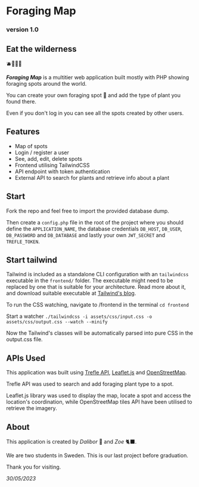 # Foraging Map
### version 1.0

## Eat the wilderness
:blueberries::strawberry::green_apple::cherries:

***Foraging Map*** is a multitier web application built mostly with PHP showing foraging spots around the world.

You can create your own foraging spot :compass: and add the type of plant you found there. 

Even if you don't log in you can see all the spots created by other users. 

## Features

- Map of spots
- Login / register a user
- See, add, edit, delete spots
- Frontend utilising TailwindCSS
- API endpoint with token authentication
- External API to search for plants and retrieve info about a plant

## Start

Fork the repo and feel free to import the provided database dump.

Then create a `config.php` file in the root of the project where you should define the `APPLICATION_NAME`, the database credentials `DB_HOST`, `DB_USER`, `DB_PASSWORD` and `DB_DATABASE` and lastly your own `JWT_SECRET` and `TREFLE_TOKEN`.

## Start tailwind

Tailwind is included as a standalone CLI configuration with an `tailwindcss` executable in the `frontend/` folder. The executable might need to be replaced by one that is suitable for your architecture. Read more about it, and download suitable executable at [Tailwind's blog](https://tailwindcss.com/blog/standalone-cli). 

To run the CSS watching, navigate to /frontend in the terminal
`cd frontend`

Start a watcher
`./tailwindcss -i assets/css/input.css -o assets/css/output.css --watch --minify`

Now the Tailwind's classes will be automatically parsed into pure CSS in the output.css file.

## APIs Used

This application was built using [Trefle API](https://trefle.io/), [Leaflet.js](https://leafletjs.com/) and [OpenStreetMap](https://www.openstreetmap.org/).

Trefle API was used to search and add foraging plant type to a spot. 

Leaflet.js library was used to display the map, locate a spot and access the location's coordination, while OpenStreetMap tiles API have been utilised to retrieve the imagery.

## About

This application is created by *Dalibor* :duck: and *Zoe* :black_cat:. 

We are two students in Sweden. This is our last project before graduation. 

Thank you for visiting.

*30/05/2023*
